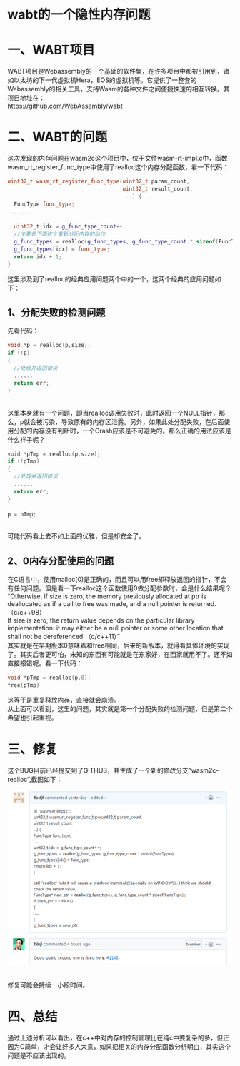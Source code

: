 # wabt的一个隐性内存问题

# 一、WABT项目
WABT项目是Webassembly的一个基础的软件集，在许多项目中都被引用到，诸如以太坊的下一代虚拟机Hera，EOS的虚拟机等。它提供了一整套的Webassembly的相关工具，支持Wasm的各种文件之间便捷快速的相互转换。其项目地址在：
</br>
https://github.com/WebAssembly/wabt

# 二、WABT的问题
这次发现的内存问题在wasm2c这个项目中，位于文件wasm-rt-impl.c中，函数wasm_rt_register_func_type中使用了realloc这个内存分配函数，看一下代码：
</br>

```C++
uint32_t wasm_rt_register_func_type(uint32_t param_count,
                                    uint32_t result_count,
                                    ...) {
  FuncType func_type;
......

  uint32_t idx = g_func_type_count++;
  //主要是下面这个重新分配内存的动作
  g_func_types = realloc(g_func_types, g_func_type_count * sizeof(FuncType));
  g_func_types[idx] = func_type;
  return idx + 1;
}
```
这里涉及到了realloc的经典应用问题两个中的一个，这两个经典的应用问题如下：
</br>

## 1、分配失败的检测问题
先看代码：
</br>

```C++
void *p = realloc(p,size);
if (!p)
{
  //处理并返回错误
  ......
  return err;
}
```
</br>
这里本身就有一个问题，即当realloc调用失败时，此时返回一个NULL指针，那么，p就会被污染，导致原有的内存区泄露。另外，如果此处分配失败，在后面使用分配的内存没有判断时，一个Crash应该是不可避免的。那么正确的用法应该是什么样子呢？
</br>

```C++
void *pTmp = realloc(p,size);
if (!pTmp)
{
  //处理并返回错误
  ......
  return err;
}

p = pTmp;
```
</br>
可能代码看上去不如上面的优雅，但是却安全了。

## 2、0内存分配使用的问题
在C语言中，使用malloc(0)是正确的，而且可以用free却释放返回的指针，不会有任何问题。但是看一下realloc这个函数使用0做分配参数时，会是什么结果呢？
</br>
“Otherwise, if size is zero, the memory previously allocated at ptr is deallocated as if a call to free was made, and a null pointer is returned.（c/c++98）
</br>
If size is zero, the return value depends on the particular library implementation: it may either be a null pointer or some other location that shall not be dereferenced.（c/c++11）”
</br>
其实就是在早期版本0意味着和free相同，后来的新版本，就得看具体环境的实现了。其实后者更可怕，未知的东西有可能就是在东家好，在西家就用不了。还不如直接报错呢。看一下代码：
</br>

```C++
void *pTmp = realloc(p,0);
free(pTmp)
```
这等于是重复释放内存，直接就会崩溃。
</br>
从上面可以看到，这里的问题，其实就是第一个分配失败的检测问题，但是第二个希望也引起重视。

# 三、修复
这个BUG目前已经提交到了GITHUB，并生成了一个新的修改分支“wasm2c-realloc”,截图如下：
</br>

![realloc](img/first_wabt.png)

</br>
修复可能会持续一小段时间。

# 四、总结
通过上述分析可以看出，在c++中对内存的控制管理比在纯c中要复杂的多，但正因为C简单，才会让好多人大意，如果把相关的内存分配函数分析明白，其实这个问题是不应该出现的。
